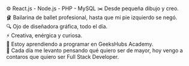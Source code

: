 ⚙ React.js - Node.js - PHP - MySQL 
✂️ Desde pequeña dibujo y creo. <br>
🩰 Bailarina de ballet profesional, hasta que mi pie izquierdo se negó.<br>
🔍 Ojo de diseñadora gráfica, todo el día. <br>
⚡ Creativa, enérgica y curiosa. <br>
🌱 Estoy aprendiendo a programar en GeeksHubs Academy.<br>
💭  Cada día me levanto pensando qué quiero ser de mayor, hoy vengo a contaros que quiero ser Full Stack Developer.<br>
